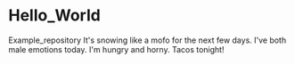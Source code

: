 # Hello_World
Example_repository
It's snowing like a mofo for the next few days. I've both male emotions today. I'm hungry and horny. Tacos tonight!
